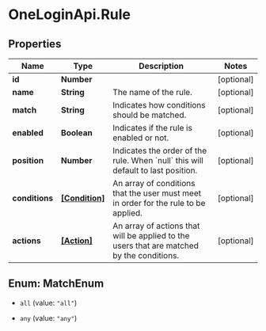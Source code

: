 # OneLoginApi.Rule

## Properties

Name | Type | Description | Notes
------------ | ------------- | ------------- | -------------
**id** | **Number** |  | [optional] 
**name** | **String** | The name of the rule. | [optional] 
**match** | **String** | Indicates how conditions should be matched. | [optional] 
**enabled** | **Boolean** | Indicates if the rule is enabled or not. | [optional] 
**position** | **Number** | Indicates the order of the rule. When &#x60;null&#x60; this will default to last position. | [optional] 
**conditions** | [**[Condition]**](Condition.md) | An array of conditions that the user must meet in order for the rule to be applied. | [optional] 
**actions** | [**[Action]**](Action.md) | An array of actions that will be applied to the users that are matched by the conditions. | [optional] 



## Enum: MatchEnum


* `all` (value: `"all"`)

* `any` (value: `"any"`)




